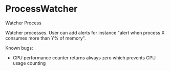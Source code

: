 # ProcessWatcher
Watcher Process

Watcher processes. User can add alerts for instance "alert when process X consumes more than Y% of memory".

Known bugs:
- CPU performance counter returns always zero which prevents CPU usage counting
